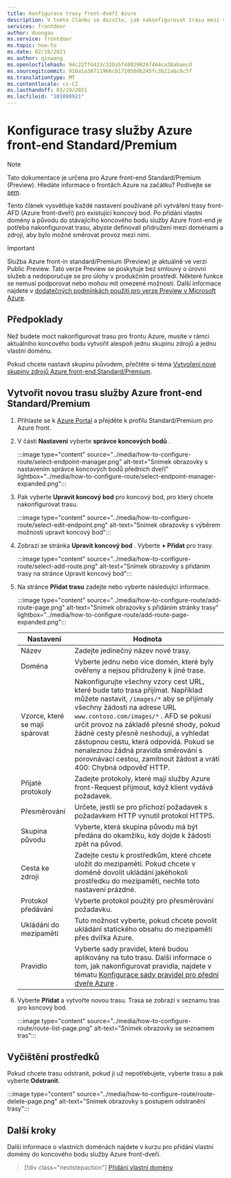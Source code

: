 ```yaml
---
title: Konfigurace trasy front-dveří Azure
description: V tomto článku se dozvíte, jak nakonfigurovat trasu mezi vašimi doménami a skupinami původu.
services: frontdoor
author: duongau
ms.service: frontdoor
ms.topic: how-to
ms.date: 02/18/2021
ms.author: qixwang
ms.openlocfilehash: 94c22ffd423c32ba5f489298267464ca36abaecd
ms.sourcegitcommit: 910a1a38711966cb171050db245fc3b22abc8c5f
ms.translationtype: MT
ms.contentlocale: cs-CZ
ms.lasthandoff: 03/19/2021
ms.locfileid: "101098921"
---
```

# <a name="configure-an-azure-front-door-standardpremium-route"></a>Konfigurace trasy služby Azure front-end Standard/Premium

> [!Note]
> Tato dokumentace je určena pro Azure front-end Standard/Premium (Preview). Hledáte informace o frontách Azure na začátku? Podívejte se [sem](../front-door-overview.md).

Tento článek vysvětluje každé nastavení používané při vytváření trasy front-AFD (Azure front-dveří) pro existující koncový bod. Po přidání vlastní domény a původu do stávajícího koncového bodu služby Azure front-end je potřeba nakonfigurovat trasu, abyste definovali přidružení mezi doménami a zdroji, aby bylo možné směrovat provoz mezi nimi.

> [!IMPORTANT]
> Služba Azure front-in standard/Premium (Preview) je aktuálně ve verzi Public Preview.
> Tato verze Preview se poskytuje bez smlouvy o úrovni služeb a nedoporučuje se pro úlohy v produkčním prostředí. Některé funkce se nemusí podporovat nebo mohou mít omezené možnosti.
> Další informace najdete v [dodatečných podmínkách použití pro verze Preview v Microsoft Azure](https://azure.microsoft.com/support/legal/preview-supplemental-terms/).

## <a name="prerequisites"></a>Předpoklady

Než budete moct nakonfigurovat trasu pro frontu Azure, musíte v rámci aktuálního koncového bodu vytvořit alespoň jednu skupinu zdrojů a jednu vlastní doménu. 

Pokud chcete nastavit skupinu původem, přečtěte si téma [Vytvoření nové skupiny zdrojů Azure front-end Standard/Premium](how-to-create-origin.md). 

## <a name="create-a-new-azure-front-door-standardpremium-route"></a>Vytvořit novou trasu služby Azure front-end Standard/Premium

1. Přihlaste se k [Azure Portal](https://portal.azure.com) a přejděte k profilu Standard/Premium pro Azure front.

1. V části **Nastavení** vyberte **správce koncových bodů** .
   
    :::image type="content" source="../media/how-to-configure-route/select-endpoint-manager.png" alt-text="Snímek obrazovky s nastavením správce koncových bodů předních dveří" lightbox="../media/how-to-configure-route/select-endpoint-manager-expanded.png":::

1. Pak vyberte **Upravit koncový bod** pro koncový bod, pro který chcete nakonfigurovat trasu.
   
    :::image type="content" source="../media/how-to-configure-route/select-edit-endpoint.png" alt-text="Snímek obrazovky s výběrem možnosti upravit koncový bod":::

1. Zobrazí se stránka **Upravit koncový bod** . Vyberte **+ Přidat** pro trasy.
    
    :::image type="content" source="../media/how-to-configure-route/select-add-route.png" alt-text="Snímek obrazovky s přidáním trasy na stránce Upravit koncový bod":::    
    
1. Na stránce **Přidat trasu** zadejte nebo vyberte následující informace.

    :::image type="content" source="../media/how-to-configure-route/add-route-page.png" alt-text="Snímek obrazovky s přidáním stránky trasy" lightbox="../media/how-to-configure-route/add-route-page-expanded.png"::: 

    | Nastavení | Hodnota |
    | --- | --- |
    | Název | Zadejte jedinečný název nové trasy. |   
    | Doména| Vyberte jednu nebo více domén, které byly ověřeny a nejsou přidruženy k jiné trase. |
    | Vzorce, které se mají spárovat  | Nakonfigurujte všechny vzory cest URL, které bude tato trasa přijímat. Například můžete nastavit, `/images/*` aby se přijímaly všechny žádosti na adrese URL `www.contoso.com/images/*` . AFD se pokusí určit provoz na základě přesné shody, pokud žádné cesty přesně neshodují, a vyhledat zástupnou cestu, která odpovídá. Pokud se nenaleznou žádná pravidla směrování s porovnávací cestou, zamítnout žádost a vrátí 400: Chybná odpověď HTTP. |
    | Přijaté protokoly | Zadejte protokoly, které mají služby Azure front-Request přijmout, když klient vydává požadavek. |
    | Přesměrování | Určete, jestli se pro příchozí požadavek s požadavkem HTTP vynutil protokol HTTPS. |
    | Skupina původu | Vyberte, která skupina původu má být předána do okamžiku, kdy dojde k žádosti zpět na původ. |
    | Cesta ke zdroji | Zadejte cestu k prostředkům, které chcete uložit do mezipaměti. Pokud chcete v doméně dovolit ukládání jakéhokoli prostředku do mezipaměti, nechte toto nastavení prázdné. |
    | Protokol předávání | Vyberte protokol použitý pro přesměrování požadavku. |
    | Ukládání do mezipaměti | Tuto možnost vyberte, pokud chcete povolit ukládání statického obsahu do mezipaměti přes dvířka Azure. |
    | Pravidlo | Vyberte sady pravidel, které budou aplikovány na tuto trasu. Další informace o tom, jak nakonfigurovat pravidla, najdete v tématu [Konfigurace sady pravidel pro přední dveře Azure](how-to-configure-rule-set.md) . | 

1. Vyberte **Přidat** a vytvořte novou trasu. Trasa se zobrazí v seznamu tras pro koncový bod.
    
    :::image type="content" source="../media/how-to-configure-route/route-list-page.png" alt-text="Snímek obrazovky se seznamem tras":::  
    
## <a name="clean-up-resources"></a>Vyčištění prostředků

Pokud chcete trasu odstranit, pokud ji už nepotřebujete, vyberte trasu a pak vyberte **Odstranit**. 

:::image type="content" source="../media/how-to-configure-route/route-delete-page.png" alt-text="Snímek obrazovky s postupem odstranění trasy":::  

## <a name="next-steps"></a>Další kroky
Další informace o vlastních doménách najdete v kurzu pro přidání vlastní domény do koncového bodu služby Azure front-dveří.

> [!div class="nextstepaction"]
> [Přidání vlastní domény]()
